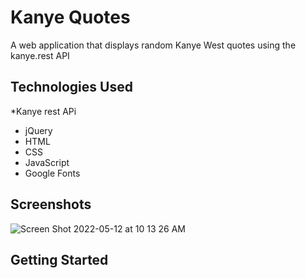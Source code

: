 # Kanye Quotes

A web application that displays random Kanye West quotes using the kanye.rest API

## Technologies Used
*Kanye rest APi
* jQuery
* HTML
* CSS
* JavaScript
* Google Fonts

## Screenshots
![Screen Shot 2022-05-12 at 10 13 26 AM](https://user-images.githubusercontent.com/91226782/168095670-b633ba7f-deb3-4564-9361-f413d7504012.png)

## Getting Started